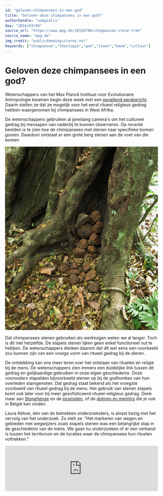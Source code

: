 ```yaml
---
id: "geloven-chimpansees-in-een-god"
title: "Geloven deze chimpansees in een god?"
authorhandle: "samgielis"
day: "2016/03/04"
source_url: "https://www.mpg.de/10328790/chimpanzee-stone-tree"
source_name: "mpg.de"
img_credit: "publicdomainpictures.net"
keywords: ["chimpansee","theologie","god","steen","boom","cultuur"]
---
```

# Geloven deze chimpansees in een god?
Wetenschappers van het Max Planck Instituut voor Evolutionaire Antropologie kwamen begin deze week met een [opvallend persbericht](https://www.mpg.de/10328790/chimpanzee-stone-tree). Daarin stellen ze dat ze mogelijk voor het eerst ritueel religieus gedrag hebben waargenomen bij chimpansees in West Afrika.

De wetenschappers gebruiken al jarenlang camera's om het cultureel gedrag bij mensapen van naderbij te kunnen observeren. Op recente beelden is te zien hoe de chimpansees met stenen naar specifieke bomen gooien. Daardoor ontstaat er een grote berg stenen aan de voet van die bomen

![mpg.de](stenen.jpg "Credit: mpg.de")

Dat chimpansees stenen gebruiken als werktuigen weten we al langer. Toch is dit niet hetzelfde. De stapels stenen lijken geen enkel functioneel nut te hebben. De wetenschappers denken daarom dat dit wel eens een voorbeeld zou kunnen zijn van een vroege vorm van ritueel gedrag bij de dieren.

De ontdekking kan ons meer leren over het ontstaan van rituelen en religie bij de mens. De wetenschappers zien immers een duidelijke link tussen dit gedrag en gelijkaardige gebruiken in onze eigen geschiedenis. Onze voorouders stapelden bijvoorbeeld stenen op bij de graftombes van hun overleden stamgenoten. Dat gedrag staat bekend als het vroegste voorbeeld van ritueel gedrag bij de mens. Het gebruik van stenen stapels komt ook later voor bij meer gesofisticeerd ritueel-religieus gedrag. Denk maar aan [Stonehenge](https://nl.wikipedia.org/wiki/Stonehenge) en de [piramiden](https://nl.wikipedia.org/wiki/Piramide_(bouwwerk)), of de [dolmen en menhirs](https://nl.wikipedia.org/wiki/Menhir) die je ook in België kan vinden.

Laura Kehoe, één van de betrokken onderzoeksters, is alvast bezig met het vervolg van het onderzoek. Zo stelt ze: "Het markeren van wegen en gebieden met wegwijzers zoals stapels stenen was een belangrijke stap in de geschiedenis van de mens. We gaan nu onderzoeken of er een verband is tussen het territorium en de locaties waar de chimpansees hun rituelen voltrekken."

<iframe width="100%" src="https://www.youtube.com/embed/yWFZpJBqPbA" frameborder="0" allowfullscreen></iframe>
